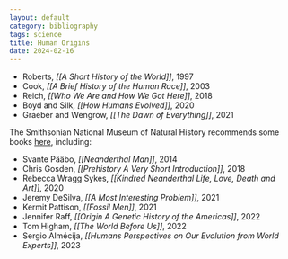 ```yaml
---
layout: default
category: bibliography
tags: science
title: Human Origins
date: 2024-02-16
---
```


* Roberts, *[[A Short History of the World]]*, 1997
* Cook, *[[A Brief History of the Human Race]]*, 2003
* Reich, *[[Who We Are and How We Got Here]]*, 2018
* Boyd and Silk, *[[How Humans Evolved]]*, 2020
* Graeber and Wengrow, *[[The Dawn of Everything]]*, 2021

The Smithsonian National Museum of Natural History recommends some books [here](https://humanorigins.si.edu/education/recommended-books), including:

* Svante Pääbo, *[[Neanderthal Man]]*, 2014
* Chris Gosden, *[[Prehistory A Very Short Introduction]]*, 2018
* Rebecca Wragg Sykes, *[[Kindred Neanderthal Life, Love, Death and Art]]*, 2020
* Jeremy DeSilva, *[[A Most Interesting Problem]]*, 2021
* Kermit Pattison, *[[Fossil Men]]*, 2021
* Jennifer Raff, *[[Origin A Genetic History of the Americas]]*, 2022
* Tom Higham, *[[The World Before Us]]*, 2022
* Sergio Almécija, *[[Humans Perspectives on Our Evolution from World Experts]]*, 2023
